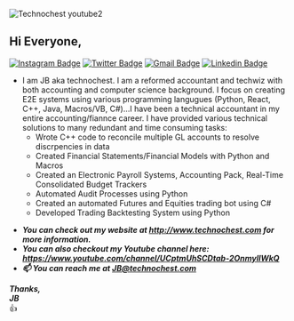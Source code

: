 ![Technochest youtube2](https://user-images.githubusercontent.com/85039215/120913737-4e265c00-c667-11eb-83f6-346e7c45b94c.png)

## Hi Everyone,

[![Instagram Badge](https://img.shields.io/badge/Instagram-%23E4405F.svg?&style=flat-square&logo=instagram&logoColor=white&color=071A2C&link=https://www.instagram.com/technochest)](https://www.instagram.com/technochest)
[![Twitter Badge](https://img.shields.io/badge/Twitter-%231877F2.svg?&style=flat-square&logo=twitter&logoColor=white&color=071A2C&link=https://twitter.com/technochest1)](https://twitter.com/technochest1)
[![Gmail Badge](https://img.shields.io/badge/Gmail-%231877F2.svg?&style=flat-square&logo=gmail&logoColor=white&color=071A2C&link=mailto:jb@technochest.com)](mailto:jb@technochest.com)
[![Linkedin Badge](https://img.shields.io/badge/LinkedIn-%230077B5.svg?&style=flat-square&logo=linkedin&logoColor=white&color=071A2C&link=https://www.linkedin.com/in/technochest/)](https://www.linkedin.com/in/technochest/)

- I am JB aka technochest.  I am a reformed accountant and techwiz with both accounting and computer science background.  I focus on creating E2E systems using various programming langugues (Python, React, C++, Java, Macros/VB, C#)...I have been a technical accountant in my entire accounting/fiannce career.  I have provided various technical solutions to many redundant and time consuming tasks:
   -  Wrote C++ code to reconcile multiple GL accounts to resolve discrpencies in data
   -  Created Financial Statements/Financial Models with Python and Macros 
   -  Created an Electronic Payroll Systems, Accounting Pack, Real-Time Consolidated Budget Trackers
   -  Automated Audit Processes using Python
   -  Created an automated Futures and Equities trading bot using C#
   -  Developed Trading Backtesting System using Python 

* ***You can check out my website at http://www.technochest.com for more information.***
* ***You can also checkout my Youtube channel here: https://www.youtube.com/channel/UCptmUhSCDtab-2OnmylIWkQ***
* ***📫 You can reach me at JB@technochest.com***

***Thanks,***  
***JB***  
:+1:
